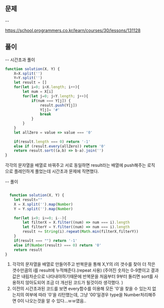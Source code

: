 ## 문제
--

https://school.programmers.co.kr/learn/courses/30/lessons/131128
## 풀이
-- 시간초과 풀이
```jsx
function solution(X, Y) {
    X=X.split('')
    Y=Y.split('')
    let result = []
    for(let i=0; i<X.length; i++){
        let num = X[i]
        for(let j=0; j<Y.length; j++){
            if(num === Y[j]) {
                result.push(Y[j])
                Y[j]= '#'                
                break
            }
        }
    }
    let allZero = value => value === '0'
    
    if(result.length === 0) return '-1'
    else if (result.every(allZero)) return '0'
    return result.sort((a,b) => b-a).join('')
}
```
  각각의 문자열을 배열로 바꿔주고 서로 동일하면 result라는 배열에 push해주는 로직으로 플레인하게 풀었는데
  시간초과 문제에 직면했다.

-- 풀이
```jsx

  function solution(X, Y) {
    let result=""
    X = X.split('').map(Number)
    Y = Y.split('').map(Number)
    
    for(let i=9; i>=0; i--){
        let filterX = X.filter((num) => num === i).length
        let filterY = Y.filter((num) => num === i).length
        result += String(i).repeat(Math.min(filterX,filterY))
    }
    if(result === "") return '-1'
    else if(Number(result) === 0) return '0'
    return result
}
```
  1. 각각의 문자열을 배열로 만들어주고 반복문을 통해 X,Y의 i의 갯수를 찾아 더 작은 갯수만큼의 i를 result에 누적해준다.(repeat 사용) 
    (주어진 숫자는 0-9뿐이고 결과값은 내림차순으로 나타내야하기때문에 반복문을 처음부터 9부터 돌리면 sort를 사용하지 않아도되어 조금 더 개선된 코드가 될것이라 생각했다. )
  2. 이전의 시간초과된 코드를 보면 every함수를 이용해 모든 '0'을 찾을 수 있는지 없는지의 여부에 따라 '0'을 리턴했는데, 그냥 '00'일경우 type을 Number처리해주면 0이 나오는것을 알 수 있다...ㅂㅂ였음..
     

  
